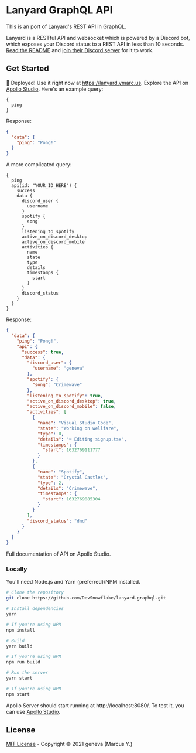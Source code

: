 # Lanyard GraphQL API

This is an port of [Lanyard](https://github.com/Phineas/lanyard)'s REST API in GraphQL.

Lanyard is a RESTful API and websocket which is powered by a Discord bot, which exposes your Discord status to a REST API in less than 10 seconds. [Read the README](https://github.com/Phineas/lanyard#readme) and [join their Discord server](https://discord.gg/WScAm7vNGF) for it to work.

## Get Started

🎉 Deployed! Use it right now at https://lanyard.ymarc.us. Explore the API on [Apollo Studio](https://studio.apollographql.com/sandbox?endpoint=https://lanyard.ymarc.us). Here's an example query:  
```gql
{
  ping
}
```  
Response:

```json
{
  "data": {
    "ping": "Pong!"
  }
}
```  
A more complicated query:

```gql
{
  ping
  api(id: "YOUR_ID_HERE") {
    success
    data {
      discord_user {
        username
      }
      spotify {
        song
      }
      listening_to_spotify
      active_on_discord_desktop
      active_on_discord_mobile
      activities {
        name
        state
        type
        details
        timestamps {
          start
        }
      }
      discord_status
    }
  }
}
```  

Response:  

```json
{
  "data": {
    "ping": "Pong!",
    "api": {
      "success": true,
      "data": {
        "discord_user": {
          "username": "geneva"
        },
        "spotify": {
          "song": "Crimewave"
        },
        "listening_to_spotify": true,
        "active_on_discord_desktop": true,
        "active_on_discord_mobile": false,
        "activities": [
          {
            "name": "Visual Studio Code",
            "state": "Working on wellfare",
            "type": 0,
            "details": "⌨️ Editing signup.tsx",
            "timestamps": {
              "start": 1632769111777
            }
          },
          {
            "name": "Spotify",
            "state": "Crystal Castles",
            "type": 2,
            "details": "Crimewave",
            "timestamps": {
              "start": 1632769085304
            }
          }
        ],
        "discord_status": "dnd"
      }
    }
  }
}
```  

Full documentation of API on Apollo Studio.


### Locally

You'll need Node.js and Yarn (preferred)/NPM installed.

```sh
# Clone the repository
git clone https://github.com/DevSnowflake/lanyard-graphql.git

# Install dependencies
yarn

# If you're using NPM
npm install

# Build
yarn build

# If you're using NPM
npm run build

# Run the server
yarn start

# If you're using NPM
npm start
```

Apollo Server should start running at http://localhost:8080/. To test it, you can use [Apollo Studio]("https://studio.apollographql.com/sandbox?endpoint=http%3A%2F%2Flocalhost%3A8080%2F").

## License

[MIT License](LICENSE) - Copyright © 2021 geneva (Marcus Y.)
